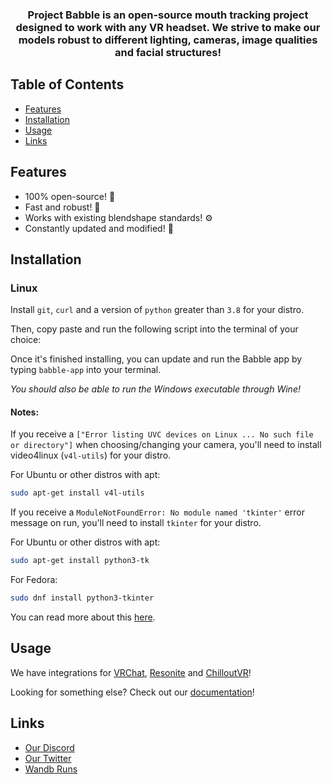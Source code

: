 
<h3 align="center">
Project Babble is an open-source mouth tracking project designed to work with any VR headset. We strive to make our models robust to different lighting, cameras, image qualities and facial structures!
</h3>

## Table of Contents
- [Features](#features)
- [Installation](#installation)
- [Usage](#usage)
- [Links](#links)
  
## Features
- 100% open-source! 🌟
- Fast and robust! 🚀
- Works with existing blendshape standards! ⚙️
- Constantly updated and modified! 🔧

## Installation

### Linux
Install `git`, `curl` and a version of `python` greater than `3.8` for your distro. 

Then, copy paste and run the following script into the terminal of your choice:


Once it's finished installing, you can update and run the Babble app by typing `babble-app` into your terminal.

*You should also be able to run the Windows executable through Wine!*

#### Notes:
If you receive a `["Error listing UVC devices on Linux ... No such file or directory"]` when choosing/changing your camera, you'll need to install video4linux (`v4l-utils`) for your distro.

For Ubuntu or other distros with apt:
```bash
sudo apt-get install v4l-utils
```

If you receive a `ModuleNotFoundError: No module named 'tkinter'` error message on run, you'll need to install `tkinter` for your distro.

For Ubuntu or other distros with apt:
```bash
sudo apt-get install python3-tk
```
For Fedora:
```bash
sudo dnf install python3-tkinter
```

You can read more about this [here](https://stackoverflow.com/questions/25905540/importerror-no-module-named-tkinter).

## Usage 
We have integrations for [VRChat](https://docs.babble.diy/docs/software/integrations/vrc), [Resonite](https://docs.babble.diy/docs/software/integrations/resonite) and [ChilloutVR](https://docs.babble.diy/docs/software/integrations/chilloutVR)!

Looking for something else? Check out our [documentation](https://docs.babble.diy/)!

## Links
- [Our Discord](https://discord.gg/XAMZmjBktk)
- [Our Twitter](https://x.com/projectBabbleVR)
- [Wandb Runs](https://wandb.ai/summerai/ProjectBabble)
